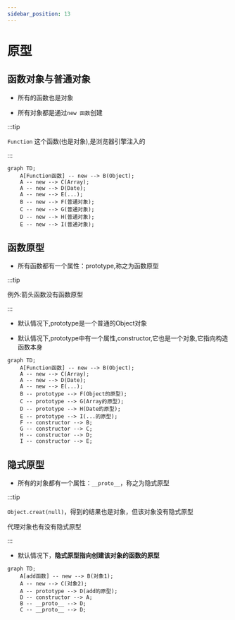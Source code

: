 ```yaml
---
sidebar_position: 13
---
```


# 原型

## 函数对象与普通对象

- 所有的函数也是对象

- 所有对象都是通过```new 函数```创建

:::tip

`Function` 这个函数(也是对象),是浏览器引擎注入的

:::

```mermaid
graph TD;
    A[Function函数] -- new --> B(Object);
    A -- new --> C(Array);
    A -- new --> D(Date);
    A -- new --> E(...);
    B -- new --> F(普通对象);
    C -- new --> G(普通对象);
    D -- new --> H(普通对象);
    E -- new --> I(普通对象);
```

## 函数原型

- 所有函数都有一个属性：prototype,称之为函数原型

:::tip

例外:箭头函数没有函数原型

:::

- 默认情况下,prototype是一个普通的Object对象

- 默认情况下,prototype中有一个属性,constructor,它也是一个对象,它指向构造函数本身

```mermaid
graph TD;
    A[Function函数] -- new --> B(Object);
    A -- new --> C(Array);
    A -- new --> D(Date);
    A -- new --> E(...);
    B -- prototype --> F(Object的原型);    
    C -- prototype --> G(Array的原型);
    D -- prototype --> H(Date的原型);
    E -- prototype --> I(...的原型);
    F -- constructor --> B;    
    G -- constructor --> C;
    H -- constructor --> D;
    I -- constructor --> E;
```

## 隐式原型

- 所有的对象都有一个属性：`__proto__`，称之为隐式原型
    
:::tip

`Object.creat(null)`，得到的结果也是对象，但该对象没有隐式原型

代理对象也有没有隐式原型

:::

- 默认情况下，**隐式原型指向创建该对象的函数的原型**

```mermaid
graph TD;
    A[add函数] -- new --> B(对象1);
    A -- new --> C(对象2);   
    A -- prototype --> D(add的原型);
    D -- constructor --> A;
    B -- __proto__ --> D;
    C -- __proto__ --> D;
```